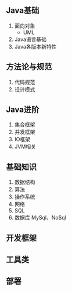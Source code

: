 ## Java基础
1. 面向对象
    * UML
2. Java语言基础
3. Java各版本新特性

## 方法论与规范
1. 代码规范
2. 设计模式

## Java进阶
1. 集合框架
2. 并发框架
3. IO框架
4. JVM相关

## 基础知识
1. 数据结构
2. 算法
3. 操作系统
4. 网络
5. SQL
6. 数据库 MySql、NoSql

## 开发框架

## 工具类

## 部署